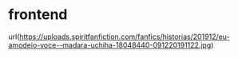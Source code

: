 # frontend
url(https://uploads.spiritfanfiction.com/fanfics/historias/201912/eu-amodeio-voce--madara-uchiha-18048440-091220191122.jpg)

